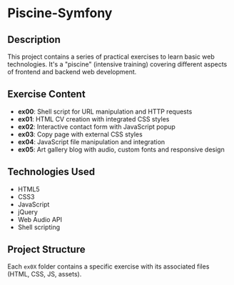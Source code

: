 # Piscine-Symfony

## Description

This project contains a series of practical exercises to learn basic web technologies. It's a "piscine" (intensive training) covering different aspects of frontend and backend web development.

## Exercise Content

- **ex00**: Shell script for URL manipulation and HTTP requests
- **ex01**: HTML CV creation with integrated CSS styles
- **ex02**: Interactive contact form with JavaScript popup
- **ex03**: Copy page with external CSS styles
- **ex04**: JavaScript file manipulation and integration
- **ex05**: Art gallery blog with audio, custom fonts and responsive design

## Technologies Used

- HTML5
- CSS3
- JavaScript
- jQuery
- Web Audio API
- Shell scripting

## Project Structure

Each `ex0X` folder contains a specific exercise with its associated files (HTML, CSS, JS, assets).
